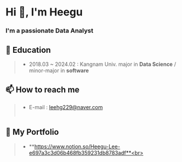 <h1 align="left">Hi 👋, I'm Heegu</h1>
<h3 align="left">I'm a passionate Data Analyst</h3>

## 📒 Education
>* 2018.03 ~ 2024.02 : Kangnam Univ. major in <strong>Data Science</strong> /  minor-major in <strong>software</strong><br>

## 📫 How to reach me 
>* E-mail : leehg229@naver.com<br><br>

## 📌 My Portfolio 
>* **https://www.notion.so/Heegu-Lee-e697a3c3d06b468fb359231db8783adf**<br><br>

